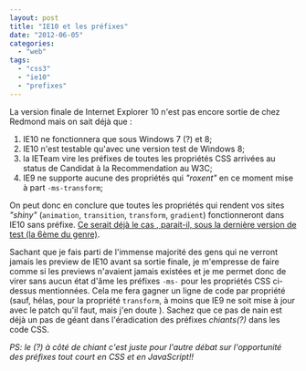 ```yaml
---
layout: post
title: "IE10 et les préfixes"
date: "2012-06-05"
categories: 
  - "web"
tags: 
  - "css3"
  - "ie10"
  - "prefixes"
---
```


La version finale de Internet Explorer 10 n'est pas encore sortie de chez Redmond mais on sait déjà que :

1. IE10 ne fonctionnera que sous Windows 7 (?) et 8;
2. IE10 n'est testable qu'avec une version test de Windows 8;
3. la IETeam vire les préfixes de toutes les propriétés CSS arrivées au status de Candidat à la Recommendation au W3C;
4. IE9 ne supporte aucune des propriétés qui _"roxent"_ en ce moment mise à part `-ms-transform`;

On peut donc en conclure que toutes les propriétés qui rendent vos sites _"shiny"_ (`animation`, `transition`, `transform`, `gradient`) fonctionneront dans IE10 sans préfixe. [Ce serait déjà le cas , parait-il, sous la dernière version de test (la 6ème du genre)](http://blogs.msdn.com/b/ie/archive/2012/05/31/windows-release-preview-the-sixth-ie10-platform-preview.aspx "Windows Release Preview: The Sixth IE10 Platform Preview").

Sachant que je fais parti de l'immense majorité des gens qui ne verront jamais les preview de IE10 avant sa sortie finale, je m'empresse de faire comme si les previews n'avaient jamais existées et je me permet donc de virer sans aucun état d'âme les préfixes `-ms-` pour les propriétés CSS ci-dessus mentionnées. Cela me fera gagner un ligne de code par propriété  (sauf, hélas, pour la propriété `transform`, à moins que IE9 ne soit mise à jour avec le patch qu'il faut, mais j'en doute ). Sachez que ce pas de nain est déjà un pas de géant dans l'éradication des préfixes _chiants(?)_ dans les code CSS.

_PS: le (?) à côté de chiant c'est juste pour l'autre débat sur l'opportunité des préfixes tout court en CSS et en JavaScript!!_
